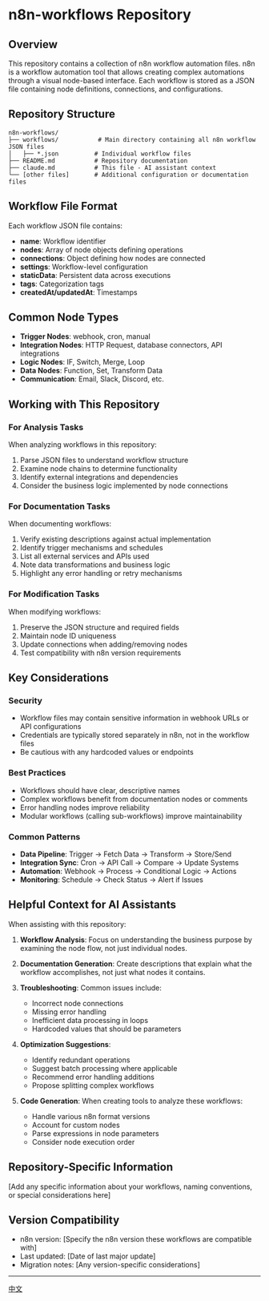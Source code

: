 # n8n-workflows Repository

## Overview
This repository contains a collection of n8n workflow automation files. n8n is a workflow automation tool that allows creating complex automations through a visual node-based interface. Each workflow is stored as a JSON file containing node definitions, connections, and configurations.

## Repository Structure
```
n8n-workflows/
├── workflows/           # Main directory containing all n8n workflow JSON files
│   ├── *.json          # Individual workflow files
├── README.md           # Repository documentation
├── claude.md           # This file - AI assistant context
└── [other files]       # Additional configuration or documentation files
```

## Workflow File Format
Each workflow JSON file contains:
- **name**: Workflow identifier
- **nodes**: Array of node objects defining operations
- **connections**: Object defining how nodes are connected
- **settings**: Workflow-level configuration
- **staticData**: Persistent data across executions
- **tags**: Categorization tags
- **createdAt/updatedAt**: Timestamps

## Common Node Types
- **Trigger Nodes**: webhook, cron, manual
- **Integration Nodes**: HTTP Request, database connectors, API integrations
- **Logic Nodes**: IF, Switch, Merge, Loop
- **Data Nodes**: Function, Set, Transform Data
- **Communication**: Email, Slack, Discord, etc.

## Working with This Repository

### For Analysis Tasks
When analyzing workflows in this repository:
1. Parse JSON files to understand workflow structure
2. Examine node chains to determine functionality
3. Identify external integrations and dependencies
4. Consider the business logic implemented by node connections

### For Documentation Tasks
When documenting workflows:
1. Verify existing descriptions against actual implementation
2. Identify trigger mechanisms and schedules
3. List all external services and APIs used
4. Note data transformations and business logic
5. Highlight any error handling or retry mechanisms

### For Modification Tasks
When modifying workflows:
1. Preserve the JSON structure and required fields
2. Maintain node ID uniqueness
3. Update connections when adding/removing nodes
4. Test compatibility with n8n version requirements

## Key Considerations

### Security
- Workflow files may contain sensitive information in webhook URLs or API configurations
- Credentials are typically stored separately in n8n, not in the workflow files
- Be cautious with any hardcoded values or endpoints

### Best Practices
- Workflows should have clear, descriptive names
- Complex workflows benefit from documentation nodes or comments
- Error handling nodes improve reliability
- Modular workflows (calling sub-workflows) improve maintainability

### Common Patterns
- **Data Pipeline**: Trigger → Fetch Data → Transform → Store/Send
- **Integration Sync**: Cron → API Call → Compare → Update Systems
- **Automation**: Webhook → Process → Conditional Logic → Actions
- **Monitoring**: Schedule → Check Status → Alert if Issues

## Helpful Context for AI Assistants

When assisting with this repository:

1. **Workflow Analysis**: Focus on understanding the business purpose by examining the node flow, not just individual nodes.

2. **Documentation Generation**: Create descriptions that explain what the workflow accomplishes, not just what nodes it contains.

3. **Troubleshooting**: Common issues include:
   - Incorrect node connections
   - Missing error handling
   - Inefficient data processing in loops
   - Hardcoded values that should be parameters

4. **Optimization Suggestions**:
   - Identify redundant operations
   - Suggest batch processing where applicable
   - Recommend error handling additions
   - Propose splitting complex workflows

5. **Code Generation**: When creating tools to analyze these workflows:
   - Handle various n8n format versions
   - Account for custom nodes
   - Parse expressions in node parameters
   - Consider node execution order

## Repository-Specific Information
[Add any specific information about your workflows, naming conventions, or special considerations here]

## Version Compatibility
- n8n version: [Specify the n8n version these workflows are compatible with]
- Last updated: [Date of last major update]
- Migration notes: [Any version-specific considerations]

---

[中文](./CLAUDE_ZH.md)